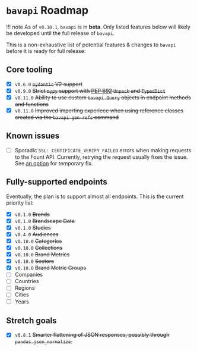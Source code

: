 # `bavapi` Roadmap

!!! note
    As of `v0.10.1`, `bavapi` is in **beta**. Only listed features below will likely be developed until the full release of `bavapi`.

This is a non-exhaustive list of potential features & changes to `bavapi` before it is ready for full release:

## Core tooling

- [x] `v0.6.0` ~~`pydantic` V2 support~~
- [x] `v0.9.0` ~~Strict `mypy` support with [PEP 692](https://docs.python.org/3.12/whatsnew/3.12.html#whatsnew312-pep692) `Unpack` and `TypedDict`~~
- [x] `v0.11.0` ~~Ability to use custom `bavapi.Query` objects in endpoint methods and functions~~
- [x] `v0.11.0` ~~Improved importing experiece when using reference classes created via the `bavapi-gen-refs` command~~

## Known issues

- [ ] Sporadic `SSL: CERTIFICATE_VERIFY_FAILED` errors when making requests to the Fount API. Currently, retrying the request usually fixes the issue. See [an option](usage/project-tips.md#retry-failed-requests) for temporary fix.

## Fully-supported endpoints

Eventually, the plan is to support almost all endpoints. This is the current priority list:

- [x] `v0.1.0` ~~Brands~~
- [x] `v0.1.0` ~~Brandscape Data~~
- [x] `v0.1.0` ~~Studies~~
- [x] `v0.4.0` ~~Audiences~~
- [x] `v0.10.0` ~~Categories~~
- [x] `v0.10.0` ~~Collections~~
- [x] `v0.10.0` ~~Brand Metrics~~
- [x] `v0.10.0` ~~Sectors~~
- [x] `v0.10.0` ~~Brand Metric Groups~~
- [ ] Companies
- [ ] Countries
- [ ] Regions
- [ ] Cities
- [ ] Years

## Stretch goals

- [x] `v0.8.1` ~~Smarter flattening of JSON responses, possibly through `pandas.json_normalize`.~~

